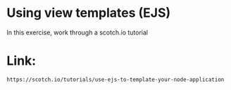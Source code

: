 # Using view templates (EJS)
In this exercise, work through a scotch.io tutorial

# Link:
```bash
https://scotch.io/tutorials/use-ejs-to-template-your-node-application
```
